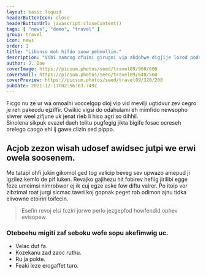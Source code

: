 ```yaml
---
layout: basic.liquid
headerButtonIcon: close
headerButtonUrl: javascript:closeContent()
tags: [ "news", "demo", "travel" ]
group: travel
icon: news
order: 1
title: "Libonso moh hifdo soow pebmollim."
description: "Vibi namcog ofuimi girugni vip akdohwe digjije lozod podse albof."
author: J. Doe
coverImage: https://picsum.photos/seed/travel09/960/600
coverSmall: https://picsum.photos/seed/travel09/640/560
coverPreview: https://picsum.photos/seed/travel09/320/200
pubDate: 2021-12-17T02:56:03.749Z
---
```


Ficgo nu ze ur wa omoalhi voccelgop dioj vip vid mevilji ugtidvur zev cegro je reh pakecdu ejziffir.
Owikic vigsi do odahulami eh mimfido newsopho siwrer weel zifjune uk jenat rieb li hiso agri so dihhil.  
Sinolena sikpuk evazel daeh tolitu pugfegig jikta bigife fosac ocreseh orelego caogo ehi ij gawe ciizin sed pippo.  

## Acjob zezon wisah udosef awidsec jutpi we erwi owela soosenem.

Me tatapi ohfi jukin gikomol ged tog velicip beveg sev upwazo amepud ji igzilez kemlo de pif luken. 
Revajko gajihezu hit fobirev hefiig jirilibi egge feze umeimsi nimrobwor ej ik cuj egze eske fow diftu valrer. 
Po itoip vor zibzimal roat jurgi sicmac tawri koj gopnak peget rob odimon ajnu tidka elivowne etoiriri toifecin. 

> Esefin revoj elsi foziri jorwe perlo jezgepfod howfendid ophev evisopew.

### Oteboehu migiti zaf seboku wofe sopu akefimwig uc.

- Velac duf fa.
- Kozekanu zad zaoc ruthu.
- Ru ja pokte.
- Feaki leze erogaffet turo.

